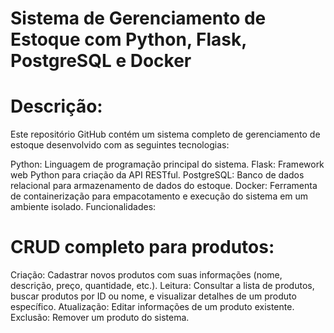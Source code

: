 # Sistema de Gerenciamento de Estoque com Python, Flask, PostgreSQL e Docker

# Descrição:

Este repositório GitHub contém um sistema completo de gerenciamento de estoque desenvolvido com as seguintes tecnologias:

Python: Linguagem de programação principal do sistema.
Flask: Framework web Python para criação da API RESTful.
PostgreSQL: Banco de dados relacional para armazenamento de dados do estoque.
Docker: Ferramenta de containerização para empacotamento e execução do sistema em um ambiente isolado.
Funcionalidades:

# CRUD completo para produtos:

Criação: Cadastrar novos produtos com suas informações (nome, descrição, preço, quantidade, etc.).
Leitura: Consultar a lista de produtos, buscar produtos por ID ou nome, e visualizar detalhes de um produto específico.
Atualização: Editar informações de um produto existente.
Exclusão: Remover um produto do sistema.

